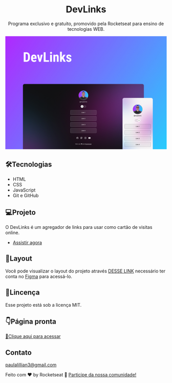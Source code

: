 <h1 align="center">DevLinks</h1>


<p align="center">Programa exclusivo e gratuito, promovido pela Rocketseat para ensino de tecnologias WEB.</p>






![preview](./assets/preview.jpg)


## 🛠Tecnologias

- HTML
- CSS
- JavaScript
- Git e GitHub

## 💻Projeto

O DevLinks é um agregador de links para usar como cartão de visitas online.

- [Assistir agora](https://app.rocketseat.com.br/devlinks)

## 🔖Layout

Você pode visualizar o layout do projeto através [DESSE LINK](https://www.figma.com/community/file/1187422022288947321/DevLinks) necessário ter conta no [Figma](https://www.figma.com/) para acessá-lo.

## 📝Lincença

Esse projeto está sob a licença MIT.


## 👇Página pronta

[🔗Clique aqui para acessar](https://lillip3.github.io/DevLinks)

## Contato

paulalillian3@gmail.com

Feito com ♥ by Rocketseat 👋 [Participe da nossa comunidade!](https://discord.com/invite/rocketseat)